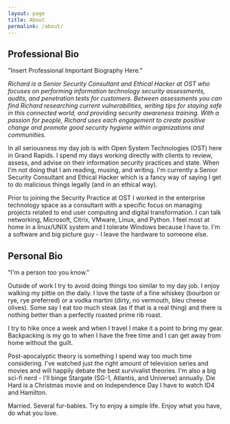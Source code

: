 ```yaml
---
layout: page
title: About
permalink: /about/
---
```


## Professional Bio

"Insert Professional Important Biography Here."

*Richard is a Senior Security Consultant and Ethical Hacker at OST who focuses on performing information technology security assessments, audits, and penetration tests for customers. Between assessments you can find Richard researching current vulnerabilities, writing tips for staying safe in this connected world, and providing security awareness training. With a passion for people, Richard uses each engagement to create positive change and promote good security hygiene within organizations and communities.*

In all seriousness my day job is with Open System Technologies (OST) here in Grand Rapids. I spend my days working directly with clients to review, assess, and advise on their information security practices and state. When I'm not doing that I am reading, musing, and writing. I'm currently a Senior Security Consultant and Ethical Hacker which is a fancy way of saying I get to do malicious things legally (and in an ethical way).

Prior to joining the Security Practice at OST I worked in the enterprise technology space as a consultant with a specific focus on managing projects related to end user computing and digital transformation. I can talk networking, Microsoft, Citrix, VMware, Linux, and Python. I feel most at home in a linux/UNIX system and I tolerate Windows because I have to. I'm a software and big picture guy - I leave the hardware to someone else.

## Personal Bio

"I'm a person too you know."

Outside of work I try to avoid doing things too similar to my day job. I enjoy walking my pittie on the daily. I love the taste of a fine whiskey (bourbon or rye, rye preferred) or a vodka martini (dirty, no vermouth, bleu cheese olives). Some say I eat too much steak (as if that is a real thing) and there is nothing better than a perfectly roasted prime rib roast.

I try to hike once a week and when I travel I make it a point to bring my gear. Backpacking is my go to when I have the free time and I can get away from home without the guilt.

Post-apocalyptic theory is something I spend way too much time considering. I've watched just the right amount of television series and movies and will happily debate the best survivalist theories. I'm also a big sci-fi nerd - I'll binge Stargate (SG-1, Atlantis, and Universe) annually. Die Hard is a Christmas movie and on Independence Day I have to watch ID4 and Hamilton.

Married. Several fur-babies. Try to enjoy a simple life. Enjoy what you have, do what you love.
